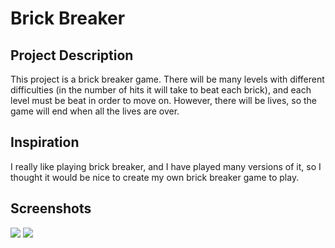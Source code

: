 # Brick Breaker

<h2>Project Description</h2>
<P>This project is a brick breaker game. There will be many levels with different difficulties (in the number of hits it will take to beat each brick), and each level must be beat in order to move on. However, there will be lives, so the game will end when all the lives are over.</P>

<h2>Inspiration</h2>
<P>I really like playing brick breaker, and I have played many versions of it, so I thought it would be nice to create my own brick breaker game to play.</P>

<h2>Screenshots</h2>
<img src = http://i.imgur.com/FcBTCLD.png>
<img src = http://i.imgur.com/qZ6tVPW.png>
